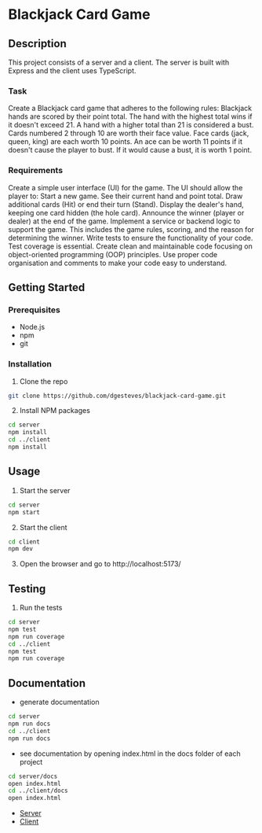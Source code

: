 # Blackjack Card Game

## Description
This project consists of a server and a client. The server is built with Express and the client uses TypeScript.

### Task
Create a Blackjack card game that adheres to the following rules:
Blackjack hands are scored by their point total.
The hand with the highest total wins if it doesn't exceed 21. A hand with a higher total than 21 is considered a bust.
Cards numbered 2 through 10 are worth their face value.
Face cards (jack, queen, king) are each worth 10 points.
An ace can be worth 11 points if it doesn't cause the player to bust. If it would cause a bust, it is worth 1 point.

### Requirements
Create a simple user interface (UI) for the game. The UI should allow the player to:
Start a new game.
See their current hand and point total.
Draw additional cards (Hit) or end their turn (Stand).
Display the dealer's hand, keeping one card hidden (the hole card).
Announce the winner (player or dealer) at the end of the game.
Implement a service or backend logic to support the game. This includes the game rules, scoring, and the reason for determining the winner.
Write tests to ensure the functionality of your code. Test coverage is essential.
Create clean and maintainable code focusing on object-oriented programming (OOP) principles.
Use proper code organisation and comments to make your code easy to understand.

## Getting Started

### Prerequisites
- Node.js
- npm
- git

### Installation
1. Clone the repo
```sh
git clone https://github.com/dgesteves/blackjack-card-game.git
```
2. Install NPM packages
```sh
cd server
npm install
cd ../client
npm install
```

## Usage
1. Start the server
```sh
cd server
npm start
```
2. Start the client
```sh
cd client
npm dev
```
3. Open the browser and go to http://localhost:5173/

## Testing
1. Run the tests
```sh
cd server
npm test
npm run coverage
cd ../client
npm test
npm run coverage
```

## Documentation
- generate documentation
```sh
cd server
npm run docs
cd ../client
npm run docs
```
- see documentation by opening index.html in the docs folder of each project
```sh
cd server/docs
open index.html
cd ../client/docs
open index.html
```

- [Server](server/README.md)
- [Client](client/README.md)
